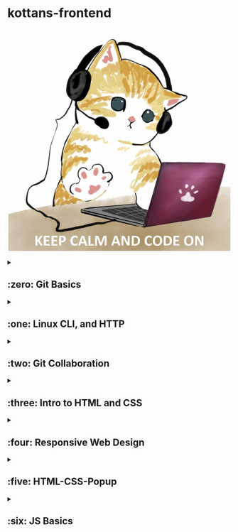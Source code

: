 # kottans-frontend
<p align="center">
<img src="https://github.com/kryvoshei/kottans-frontend/blob/main/images/photo_5454291811322411856_y.jpg" style="width: 500px; height: 500px; max-width: 100%;">
</p>

<details><summary><h2>:zero: Git Basics</h2></summary>
<h3>:white_check_mark: Coursera Introduction to Git and GitHub</h3>
<details><summary>Week 1</summary>
  <img src="https://github.com/kryvoshei/kottans-frontend/blob/main/task_git_basics/coursera-git-week-1.png">
  </details>
  <details><summary>Week 2</summary>
  <img src="https://github.com/kryvoshei/kottans-frontend/blob/main/task_git_basics/coursera-git-week-2.png">
  </details>
  
**Things new to me:**

I have used before a few commands, such as *git add*, *git commit*, *git push*, *git clone*, *git status*, *git merge*, so many things were actually new. They definitely should be put into practice as much as possible to solidify knowledge.

**What amazed me:**

The anatomy of a commit message was a complete discovery. So, I know now that a commit message is generally broken up into a few sections. The first line is usually kept to about 50 characters or less. The line contains a short description of what the commit changes are about. After the first line, comes an empty line, and the rest of the text is usually kept under 72 characters.

**Things to be used in the future:**

- <code>git rm</code> - deletes or removes a file;
- <code>git reset</code> - basically resets the repo, throwing away some changes;
- <code>git commit --amend</code> - is used to make changes to commits after-the-fact, which can be useful for making notes about a given commit;
- <code>git revert</code> - makes a new commit which effectively rolls back a previous commit.

<h3>:white_check_mark: learngitbranching.js.org</h3>
<details><summary>Introduction Sequence</summary>
  <img src="https://github.com/kryvoshei/kottans-frontend/blob/main/task_git_basics/introduction-sequence.png">
  </details>
  <details><summary>Push and Pull</summary>
  <img src="https://github.com/kryvoshei/kottans-frontend/blob/main/task_git_basics/push-pull.png">
  </details>
  
**Things new to me:**

Introduction to git commits was quite simple. But it never hurts to repeat the information.

**What amazed me:**

Practicing how to fetch data from a remote repository with the command <code>git fetch</code> was valuable.

**Things to be used in the future:**
<p>All the commands from this part of https://learngitbranching.js.org/ (namely, <code>git push</code>, <code>git pull</code>, <code>git fetch</code>, etc.) can be used in the workflow.</p>
</details>
<details><summary><h2>:one: Linux CLI, and HTTP</h2></summary>
  <details><summary><h3>:white_check_mark: Linux Survival (4 modules) (watch screenshots here)</h3></summary>
  <img src="https://github.com/kryvoshei/kottans-frontend/blob/main/task_linux_cli/linux-quiz-1.png">
  <img src="https://github.com/kryvoshei/kottans-frontend/blob/main/task_linux_cli/linux-quiz-2.png">
  <img src="https://github.com/kryvoshei/kottans-frontend/blob/main/task_linux_cli/linux-quiz-3.png">
  <img src="https://github.com/kryvoshei/kottans-frontend/blob/main/task_linux_cli/linux-quiz-4.png">
 </details>  

**Things new to me:**
<p>This is my first time working with Linux, or better said - with a simulated Linux terminal. When you face something for the first time, everything is an unexplored territory.</p>

**What amazed me:**
<p>
<ul>
<li><code>ps aux</code> - to list all the processes;</li>
<li><code>chmod</code> - to change mode, change security permissions (for u - user, g - group, o - other);</li>
<li><code>man</code> (stands for manual) - displays portions of online documentation;</li>
<li><code>man man</code> - allows to search for commands which partain to a particular subject.</li>
  </ul>
  </p>

**Things to be used in the future:**
<p>I am pretty sure that I will use Linux in practice someday and the studied material will come to the rescue. If all the commands exist, then they are used, hopefully, I will use all of them.</p>

  <h3>:white_check_mark: HTTP: The Protocol Every Web Developer Must Know—Part 1</h3>
  
**Things new to me:**
<p>HTTP verbs in a request that are though less used: <strong>HEAD</strong>, <strong>TRACE</strong>, <strong>OPTIONS</strong>.</p>

**What amazed me:**
<p>Number of general headers are shared by both the request and response messages: <code>Cache-Control</code>, <code>Connection</code>, <code>Connection</code>, <code>Pragma</code>, <code>Trailer</code>, <code>Transfer-encoding</code>, <code>Via</code>, <code>Upgrade</code>.
</p>

**Things to be used in the future:**
<p>How to send an HTTP Request With the Fetch API and choose the right HTTP verbs and headers for my use-case.</p>

<h3>:white_check_mark: HTTP: The Protocol Every Web Developer Must Know—Part 2</h3>
  
**Things new to me:**
<p>Existence of digest authentication that does not transfer a password to the server, instead, the client takes the password and the username.</p>

**What amazed me:**
<p>If the server does not send any Cache-Control headers, the client is free to use its own heuristic expiration algorithm to determine freshness.
</p>

**Things to be used in the future:**
<p>Now I know all the cache processing which will definitely be useful in my future work.</p>
  </details>
  
<details><summary><h2>:two: Git Collaboration</h2></summary>
  <details><summary><h3>:white_check_mark:  Introduction to Git and GitHub Weeks 3 and 4 (watch screenshots here)</h3></summary>
  <img src="https://github.com/kryvoshei/kottans-frontend/blob/main/task_git_collaboration/coursera-git-week-3.png">
  <img src="https://github.com/kryvoshei/kottans-frontend/blob/main/task_git_collaboration/coursera-git-week-4.png">
   </details> 
   
**Things new to me:**
<p>We have two options for combining commits, <i>squash</i> and <i>fix up</i>. In both cases, the contents of the selected commit are merged into the previous commit in the list. </p>

**What amazed me:**
<p>There is an option of auto-merge. People with write permissions to a repository can enable auto-merge for a pull request.
</p>

**Things to be used in the future:**
<p>As advided, I will not rebase changes that have been pushed to remote repos.</p>
  
  <details><summary><h3>:white_check_mark: learngitbranching.js.org (watch screenshots here)</h3></summary>
  <img src="https://github.com/kryvoshei/kottans-frontend/blob/main/task_git_collaboration/git-1.png">
  <img src="https://github.com/kryvoshei/kottans-frontend/blob/main/task_git_collaboration/git-2.png">
   </details> 
  
  **Things new to me:**
  <p>Well, this part was a bit challenging, among new things I can pick 
  <ul>
    <li><code>git stash</code> - to stash the changes in a dirty working directory away;</li>
    <li><code>git cherry-pick</code> - enables arbitrary Git commits to be picked by reference and appended to the current working HEAD.</li>
  </ul>
  </p>

**What amazed me:**
<p>
  <ul>
  <li><code>git pull --rebase</code> - when we pull remote changes with the flag --rebase, then our local changes are reapplied on top of the remote changes;</li>
  <li><code>git pull --merge</code> - when we pull remote changes with the flag --merge, then our local changes are merged with the remote changes.</li>
</ul>
</p>

**Things to be used in the future:**
<p><ul>
  <li><code>git rebase</code> - to move or combine a sequence of commits to a new base commit;</li>
   <li><code>git cherry-pick</code></li>
</ul>
And only practice will show which commands are actually better to use in certain cases.
</p>
 </details>  

<details><summary><h2>:three: Intro to HTML and CSS</h2></summary>
<details><summary><h3>:thumbsup: Coursera Intro to HTML & CSS (Weeks 1-2) (screenshots)</h3></summary>
  <img src="https://github.com/kryvoshei/kottans-frontend/blob/main/task_html_css_intro/coursera-html-css-week1.png">
  <img src="https://github.com/kryvoshei/kottans-frontend/blob/main/task_html_css_intro/coursera-html-css-week2.png">
  </details>
  
**Things new to me:**

Relevant history of HTML. I have not heard about WHATWG (Web Hypertext Application Technology Group) and that WHATWG and W3 started working together. The result of this cooperaion is HTML5.
  
**What amazed me:**

Three characters that should be escaped to make sure they don't cause rendering issues: **<**, **>**, **&**. 

**Things to be used in the future:**

HTML and CSS basics are the core from which the profession of a front-end developer begins. I am already familiar with the information because I have learned it before, but there are always new or forgotten details. Of course, everything will be used in my future work.
  
<details><summary><h3>:thumbsup: Codecademy Learn HTML, Learn CSS (screenshots)</h3></summary>
  <img src="https://github.com/kryvoshei/kottans-frontend/blob/main/task_html_css_intro/codecademy-html-css.png">
  </details>
  
**Things new to me:**

  The <code>scope</code> attribute: <code>scope="row"</code> or <code>scope="col"</code> to specify that the heading is exactly for a row or for a col.
  
**What amazed me:**

The <code>step</code> attribute in a number input which created arrows inside the input filed to increase or decrease by the value of the <code>step</code> attribute.
  The <code>embed</code> tag which can embed any media content including videos, audio files and gifts from an external source. :exclamation: **It is deprecated.**

**Things to be used in the future:**

Everything in these courses is useful to understand the basics and prepare the ground for JS learning, to make layouts, and to better understand some common things every front-end developer should know. I will definitely use all the things.
  </details>
  
<details><summary><h2>:four: Responsive Web Design</h2></summary>
<h3>:thumbsup: <a href="https://web.dev/i18n/en/responsive-web-design-basics/" target="_blank">Responsive web design basics</a></h3>
   
**Things new to me:**

Multi-column layout (Multicol) which can create responsive numbers of columns with the column-width property.
  
**What amazed me:**

The features any-hover and any-pointer that test if the user has the capability to hover or use the type of pointer even if it is not the primary way they are interacting with the device. :exclamation: **Though we should be very careful when using them.**

**Things to be used in the future:**

Information about images is just top. To never have a problem with images causing a scrollbar, we need to use the following: 

**img {
  max-width: 100%;
  display: block;
}**

<h3>:thumbsup: <a href="https://www.youtube.com/playlist?list=PLM6XATa8CAG5mPV60dMmjMRrHVW4LmV2x" target="_blank">FLEXBOX. Вчимося верстати на флексах</a> і <a href="https://www.youtube.com/watch?v=GV92IdMGFfA&list=PLM6XATa8CAG5pXQrW_kDaeZb_uIAMNZIm">CSS Grid Layout</a></h3>
   
**Things new to me:**

Zhenya Andrikanych just rocks. I have been subscribed to his YouTube channel for a year now, and I have already watched these playlists. 
  
**What amazed me:**

It is amazing how quickly you can forget the information if you do not use it on an ongoing basis. I do not usually use CSS grid layout, so it was good to rewatch the videos.

**Things to be used in the future:**

I like Flexbox more, it seems easier to me. In case the Grid layout will be required, I will be able to fulfill it.

<details><summary><h3>:thumbsup: Flexbox Froggy and Grid Garden (screenshots)</h3></summary>
  <img src="https://github.com/kryvoshei/kottans-frontend/blob/main/task_responsive_web_design/flexbox-froggy.png">
  <img src="https://github.com/kryvoshei/kottans-frontend/blob/main/task_responsive_web_design/grid-garden.png">
  </details>
</details>
  
<details><summary><h2>:five: HTML-CSS-Popup</h2></summary>
  
[Demo](https://kryvoshei.github.io/hooli-style-popup/) | [Code base](https://github.com/kryvoshei/hooli-style-popup)
  
It was great to practice and complete this task. If I had not started inventing something with :target, I would have done the task much faster, it is good that I asked about :target in the chat before making PR. Conclusions are made and practice is actually invaluable)
  
</details>
  
 <details><summary><h2>:six: JS Basics</h2></summary>
<details><summary><h3>:white_check_mark: Coursera Introduction to JavaScript</h3></summary>
  <img src="https://github.com/kryvoshei/kottans-frontend/blob/main/task_js_basics/Coursera-JavaScript.png">
  </details>
   <details><summary><h3>:white_check_mark: FreeCodeCamp Tasks</h3></summary>
  <details><summary>Basic JavaScript</h3></summary>
  <img src="https://github.com/kryvoshei/kottans-frontend/blob/main/task_js_basics/basic-javascript.png">
  </details>
  <details><summary>ES6 Challenges</h3></summary>
  <img src="https://github.com/kryvoshei/kottans-frontend/blob/main/task_js_basics/es6-challenges.png">
  </details>
    <details><summary>Basic Data Structures</h3></summary>
  <img src="https://github.com/kryvoshei/kottans-frontend/blob/main/task_js_basics/basic-data-sctructures.png">
  </details>
     <details><summary>Basic Algorithm Scripting</h3></summary>
  <img src="https://github.com/kryvoshei/kottans-frontend/blob/main/task_js_basics/basic-algorithm-scripting.png">
  </details>
   <details><summary>Functional Programming</h3></summary>
  <img src="https://github.com/kryvoshei/kottans-frontend/blob/main/task_js_basics/functional-programming.png">
  </details>
     <details><summary>Algorithm Scripting Challenges</h3></summary>
  <img src="https://github.com/kryvoshei/kottans-frontend/blob/main/task_js_basics/algorithm-scripting-challenges.png">
  </details>
  </details>
  
**Things new to me:**

Fortunately, I had already done most of these tasks some time ago. Therefore, I only had to complete Intermediate Algorithm Scripting.
  
**What amazed me:**

Instead of using loops, we can use array methods, e.g., <code>every</code>, <code>map</code>, <code>reduce</code>, and <code>filter</code>, which makes our code more readable, easier to understand and debug.

**Things to be used in the future:**

All basic knowledge of JavaScript is necessary for further work with this programming language. Good to know when to use <code>slice</code>, not <code>splice</code>. The core concepts of Functional Programming are also a must for those who are engaged in programming.
 
  </details>
  
